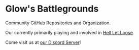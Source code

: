 # Glow's Battlegrounds
Community GitHub Repositories and Organization.

Our currently primarily playing and involved in [Hell Let Loose](https://store.steampowered.com/app/68681).

Come visit us at [our Discord Server](https://discord.com/glows)!
